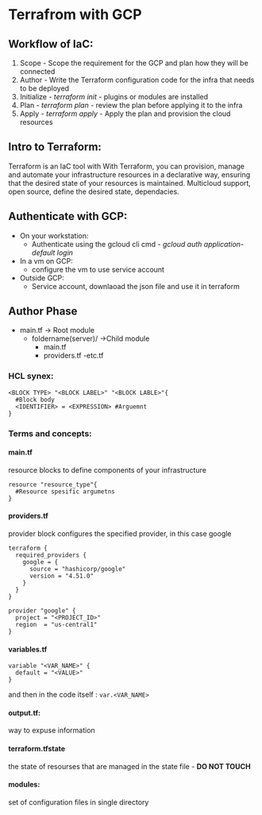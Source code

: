 # Terrafrom with GCP

## Workflow of IaC:
1. Scope - Scope the requirement for the GCP and plan how they will be connected
1. Author - Write the Terraform configuration code for the infra that needs to be deployed
1. Initialize - *terraform init* - plugins or modules are installed 
1. Plan - *terraform plan* - review the plan before applying it to the infra
1. Apply - *terraform apply* - Apply the plan and provision the cloud resources

## Intro to Terraform:
Terraform is an IaC tool with With Terraform, you can provision, manage and automate your infrastructure resources in a declarative way, ensuring that the desired state of your resources is maintained.
Multicloud support, open source, define the desired state, dependacies.

## Authenticate with GCP:
- On your workstation:
  - Authenticate using the gcloud cli cmd - *gcloud auth application-default login*
- In a vm on GCP:
  - configure the vm to use service account
- Outside GCP:
  - Service account, downlaoad the json file and use it in terraform
  
 ## Author Phase
 - main.tf    -> Root module
    - foldername(server)/ ->Child module
      - main.tf
      - providers.tf
      -etc.tf
      
###  HCL synex:
```
<BLOCK TYPE> "<BLOCK LABEL>" "<BLOCK LABLE>"{
  #Block body
  <IDENTIFIER> = <EXPRESSION> #Arguemnt
}
```

### Terms and concepts:
#### main.tf
resource blocks to define components of your infrastructure
```
resource "resource_type"{
  #Resource spesific argumetns 
}
```
#### providers.tf
provider block configures the specified provider, in this case google
```
terraform {
  required_providers {
    google = {
      source = "hashicorp/google"
      version = "4.51.0"
    }
  }
}

provider "google" {
  project = "<PROJECT_ID>"
  region  = "us-central1"
}
```
#### variables.tf
```
variable "<VAR_NAME>" {
  default = "<VALUE>"
}
```
and then in the code itself : 
```var.<VAR_NAME>```

#### output.tf:
way to expuse information

#### terraform.tfstate
the state of resourses that are managed in the state file - **DO NOT TOUCH**

#### modules:
set of configuration files in single directory 
